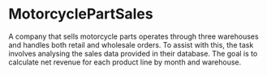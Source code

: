 # MotorcyclePartSales
A company that sells motorcycle parts operates through three warehouses and handles both retail and wholesale orders. To assist with this, the task involves analysing the sales data provided in their database. The goal is to calculate net revenue for each product line by month and warehouse.
